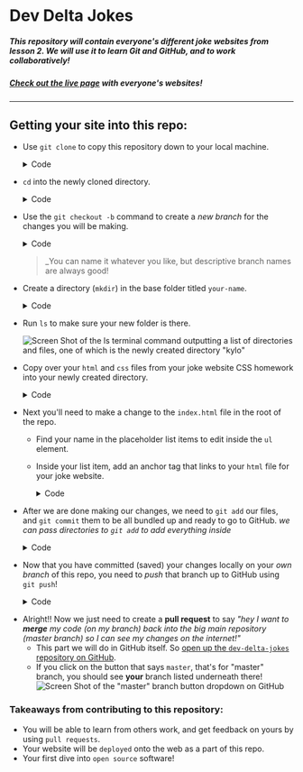 # Dev Delta Jokes

##### This repository will contain everyone's different joke websites from lesson 2. We will use it to learn Git and GitHub, and to work collaboratively!

##### [Check out the live page](https://developer-delta.github.io/dev-delta-jokes/) with everyone's websites!

---

## Getting your site into this repo:
* Use `git clone` to copy this repository down to your local machine.
  <details>
  <summary>Code</summary>

    ```shell
    git clone https://github.com/developer-delta/dev-delta-jokes.git
    ```
  </details>

>

* `cd` into the newly cloned directory.
  <details>
  <summary>Code</summary>

    ```shell
    cd dev-delta-jokes
    ```
  </details>

>

* Use the `git checkout -b` command to create a _new branch_ for the changes you will be making. 
  <details>
  <summary>Code</summary>

    ```shell
    # the -b flag stands for "branch", as in you are creating a new branch with this name
    git checkout -b kylos-website-addition
    ```
  </details>

  > _You can name it whatever you like, but descriptive branch names are always good!

>

* Create a directory (`mkdir`) in the base folder titled `your-name`.

  <details>
  <summary>Code</summary>

    ```shell
    # in the directory "dev-delta-jokes"
    mkdir kylo
    ```
  </details>

>

* Run `ls` to make sure your new folder is there.

  ![Screen Shot of the ls terminal command outputting a list of directories and files, one of which is the newly created directory "kylo"](https://i.imgur.com/LcTpvRB.png)

> 

* Copy over your `html` and `css` files from your joke website CSS homework into your newly created directory.

  <details>
  <summary>Code</summary>

    ```shell
    cp location/of/your/joke/site/index.html kylo
    ```

    ```shell
    cp location/of/your/joke/site/main.css kylo
    ```
  </details>

>

* Next you'll need to make a change to the `index.html` file in the root of the repo.
  * Find your name in the placeholder list items to edit inside the `ul` element.
  * Inside your list item, add an anchor tag that links to your `html` file for your joke website.
    <details>
    <summary>Code</summary>

      ```html
      <li><a href="kylo/index.html">Kylo's joke page</a></li>
      ```
    </details>

> 

* After we are done making our changes, we need to `git add` our files, and `git commit` them to be all bundled up and ready to go to GitHub. _we can pass directories to `git add` to add everything inside_
  <details>
  <summary>Code</summary>

    ```shell
    git add kylo/
    ```

    ```shell
    # -m stands for "message", so "commit these changes with this message"
    git commit -m "my first commit"
    ```
  </details>

>

* Now that you have committed (saved) your changes locally on your _own branch_ of this repo, you need to _push_ that branch up to GitHub using `git push`!
  <details>
  <summary>Code</summary>

    ```shell
    git push
    ```

    Hmm... that probably didn't work for you either, huh? The reason is that you created that branch only on your local machine! GitHub has no idea that it exists, so we need to tell it about it and then we can push it up! _We even got some helpful output from Git telling us what to do!_

    ```shell
    git push --set-upstream origin kylos-website-addition
    ```

    > In that command, "upstream" means on GitHub/the internet, and "origin" is saying this is the name of the GitHub home for my new branch

  </details>

> 

* Alright!! Now we just need to create a __pull request__ to say _"hey I want to __merge__ my code (on my branch) back into the big main repository (master branch) so I can see my changes on the internet!"_
  * This part we will do in GitHub itself. So [open up the `dev-delta-jokes` repository on GitHub](https://github.com/developer-delta/dev-delta-jokes).
  * If you click on the button that says `master`, that's for "master" branch, you should see __your__ branch listed underneath there!
    ![Screen Shot of the "master" branch button dropdown on GitHub](https://i.imgur.com/8XufIqg.png)


### Takeaways from contributing to this repository:
* You will be able to learn from others work, and get feedback on yours by using `pull requests`.
* Your website will be `deployed` onto the web as a part of this repo.
* Your first dive into `open source` software!
